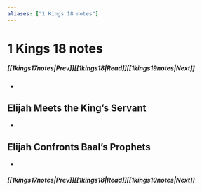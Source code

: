 ```yaml
---
aliases: ["1 Kings 18 notes"]
---
```

# 1 Kings 18 notes
##### <span class=arrow-left></span>[[1kings17notes|Prev]]<span class=navigation-separator></span>[[1kings18|Read]]<span class=navigation-separator></span>[[1kings19notes|Next]]<span class=arrow-right></span>
- 
## Elijah Meets the King’s Servant
- 
## Elijah Confronts Baal’s Prophets
- 
##### <span class=arrow-left></span>[[1kings17notes|Prev]]<span class=navigation-separator></span>[[1kings18|Read]]<span class=navigation-separator></span>[[1kings19notes|Next]]<span class=arrow-right></span>